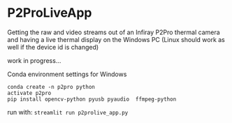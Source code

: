 # P2ProLiveApp

Getting the raw and video streams out of an Infiray P2Pro thermal camera and having a live thermal display on the Windows PC (Linux should work as well if the device id is changed)

work in progress...


Conda environment settings for Windows
```
conda create -n p2pro python
activate p2pro
pip install opencv-python pyusb pyaudio  ffmpeg-python
```

run with:
`streamlit run p2prolive_app.py`

